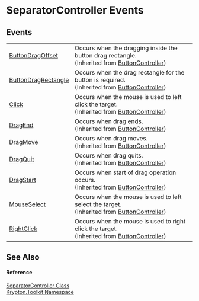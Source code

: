 # SeparatorController Events




## Events
<table>
<tr>
<td><a href="f2b0b913-a3b2-bd9b-6ee5-6028d0580c94.md">ButtonDragOffset</a></td>
<td>Occurs when the dragging inside the button drag rectangle.<br />(Inherited from <a href="4d28eeb6-138d-ce68-aa40-c46ceb66b365.md">ButtonController</a>)</td></tr>
<tr>
<td><a href="fe215941-bb9f-d030-4d28-13bc99139d80.md">ButtonDragRectangle</a></td>
<td>Occurs when the drag rectangle for the button is required.<br />(Inherited from <a href="4d28eeb6-138d-ce68-aa40-c46ceb66b365.md">ButtonController</a>)</td></tr>
<tr>
<td><a href="0ce075b9-fee1-35d2-41b0-85cafb4d0aee.md">Click</a></td>
<td>Occurs when the mouse is used to left click the target.<br />(Inherited from <a href="4d28eeb6-138d-ce68-aa40-c46ceb66b365.md">ButtonController</a>)</td></tr>
<tr>
<td><a href="551026a1-f4af-dad0-8e9d-234647d63a24.md">DragEnd</a></td>
<td>Occurs when drag ends.<br />(Inherited from <a href="4d28eeb6-138d-ce68-aa40-c46ceb66b365.md">ButtonController</a>)</td></tr>
<tr>
<td><a href="bcc28226-42ee-f4c1-8bca-ffb83f41de30.md">DragMove</a></td>
<td>Occurs when drag moves.<br />(Inherited from <a href="4d28eeb6-138d-ce68-aa40-c46ceb66b365.md">ButtonController</a>)</td></tr>
<tr>
<td><a href="3f4b1276-5b04-a50d-9dc5-4d9020abc440.md">DragQuit</a></td>
<td>Occurs when drag quits.<br />(Inherited from <a href="4d28eeb6-138d-ce68-aa40-c46ceb66b365.md">ButtonController</a>)</td></tr>
<tr>
<td><a href="3b68a51f-dc15-b9d7-f575-27a4dd577aa7.md">DragStart</a></td>
<td>Occurs when start of drag operation occurs.<br />(Inherited from <a href="4d28eeb6-138d-ce68-aa40-c46ceb66b365.md">ButtonController</a>)</td></tr>
<tr>
<td><a href="41f998dd-073f-07b1-ba5b-0c003bed6168.md">MouseSelect</a></td>
<td>Occurs when the mouse is used to left select the target.<br />(Inherited from <a href="4d28eeb6-138d-ce68-aa40-c46ceb66b365.md">ButtonController</a>)</td></tr>
<tr>
<td><a href="307c9a78-12e9-8fae-52ab-4193dc383075.md">RightClick</a></td>
<td>Occurs when the mouse is used to right click the target.<br />(Inherited from <a href="4d28eeb6-138d-ce68-aa40-c46ceb66b365.md">ButtonController</a>)</td></tr>
</table>

## See Also


#### Reference
<a href="dc03d539-ef25-dbf0-7831-742483d200d7.md">SeparatorController Class</a>  
<a href="79d2eac2-21f4-54ff-7552-b20c33c30600.md">Krypton.Toolkit Namespace</a>  
